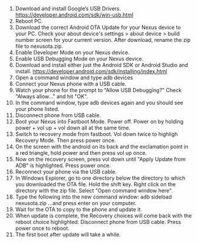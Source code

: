 01. Download and install Google’s USB Drivers.
    https://developer.android.com/sdk/win-usb.html
02. Reboot PC.
03. Download the correct Android OTA Update for your Nexus device to your PC.
    Check your about device's settings > about device > build number screen for your current version.
    After download, rename the zip file to nexusota.zip.
04. Enable Developer Mode on your Nexus device.
05. Enable USB Debugging Mode on your Nexus device.
06. Download and install either just the Android SDK or Android Studio and install.
    https://developer.android.com/sdk/installing/index.html
07. Open a command window and type
    adb devices
08. Connect your Nexus phone with a USB cable.
09. Watch your phone for the prompt to "Allow USB Debugging?"
    Check "Always allow..." and hit "OK".
10. In the command window, type adb devices again and you should see your phone listed.
11. Disconnect phone from USB cable.
12. Boot your Nexus into Fastboot Mode.
    Power off.
    Power on by holding power + vol up + vol down all at the same time.
13. Switch to recovery mode from fastboot.
    Vol down twice to highligh Recovery Mode.  Then press power once.
14. On the screen with the android on its back and the exclamation point in a red triangle, hold power and then press vol up once.
15. Now on the recovery screen, press vol down until "Apply Update from ADB" is highlighted.
    Press power once.
16. Reconnect your phone via the USB cable.
17. In Windows Explorer, go to one directory below the directory to which you downloaded the OTA file.
    Hold the shift key.
    Right click on the directory with the zip file.
    Select "Open command window here".
18. Type the following into the new command window:
    adb sideload nexusota.zip
    ...and press enter on your computer.
19. Wait for the OTA to copy to the phone and update it.
20. When update is complete, the Recovery choices will come back with the reboot choice highlighted.
    Disconnect phone from USB cable.
    Press power once to reboot.
21. The first boot after update will take a while.
